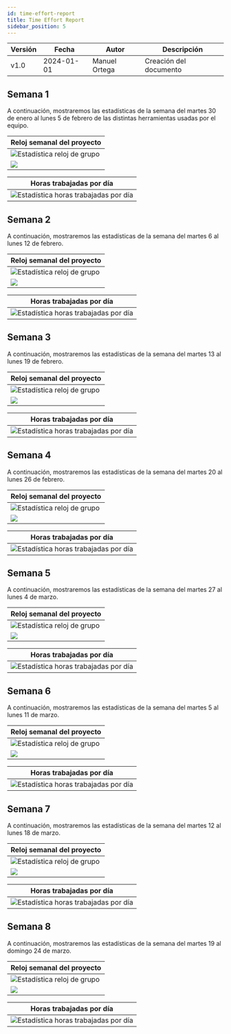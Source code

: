 ```yaml
---
id: time-effort-report
title: Time Effort Report
sidebar_position: 5
---
```



| Versión | Fecha       | Autor      | Descripción                            |
|---------|-------------|------------|----------------------------------------|
| v1.0    | 2024-01-01  | Manuel Ortega| Creación del documento                 |


## Semana 1

A continuación, mostraremos las estadísticas de la semana del martes 30 de enero al lunes 5 de febrero de las distintas herramientas usadas por el equipo.

| Reloj semanal del proyecto                                                        |
| --------------------------------------------------------------------------------- |
| ![Estadística reloj de grupo](/img/stats/06-02-2024/06-02-2024_relojProyecto.png) |
| ![](/img/stats/06-02-2024/06-02-2024_relojProyecto2.png)                          |

| Horas trabajadas por día                                                                   |
| ------------------------------------------------------------------------------------------ |
| ![Estadística horas trabajadas por día](/img/stats/06-02-2024/06-02-2024_horasPorDias.png) |

## Semana 2

A continuación, mostraremos las estadísticas de la semana del martes 6 al lunes 12 de febrero.

| Reloj semanal del proyecto                                                        |
| --------------------------------------------------------------------------------- |
| ![Estadística reloj de grupo](/img/stats/13-02-2024/13-02-2024_relojProyecto.png) |
| ![](/img/stats/13-02-2024/13-02-2024_relojProyecto2.png)                          |

| Horas trabajadas por día                                                                   |
| ------------------------------------------------------------------------------------------ |
| ![Estadística horas trabajadas por día](/img/stats/13-02-2024/13-02-2024_horasPorDias.png) |

## Semana 3

A continuación, mostraremos las estadísticas de la semana del martes 13 al lunes 19 de febrero.

| Reloj semanal del proyecto                                                        |
| --------------------------------------------------------------------------------- |
| ![Estadística reloj de grupo](/img/stats/20-02-2024/20-02-2024_relojProyecto.png) |
| ![](/img/stats/20-02-2024/20-02-2024_relojProyecto2.png)                          |

| Horas trabajadas por día                                                                   |
| ------------------------------------------------------------------------------------------ |
| ![Estadística horas trabajadas por día](/img/stats/20-02-2024/20-02-2024_horasPorDias.png) |

## Semana 4

A continuación, mostraremos las estadísticas de la semana del martes 20 al lunes 26 de febrero.

| Reloj semanal del proyecto                                                        |
| --------------------------------------------------------------------------------- |
| ![Estadística reloj de grupo](/img/stats/27-02-2024/27-02-2024_relojProyecto.png) |
| ![](/img/stats/27-02-2024/27-02-2024_relojProyecto2.png)                          |

| Horas trabajadas por día                                                                   |
| ------------------------------------------------------------------------------------------ |
| ![Estadística horas trabajadas por día](/img/stats/27-02-2024/27-02-2024_horasPorDias.png) |

## Semana 5

A continuación, mostraremos las estadísticas de la semana del martes 27 al lunes 4 de marzo.

| Reloj semanal del proyecto                                                        |
| --------------------------------------------------------------------------------- |
| ![Estadística reloj de grupo](/img/stats/05-03-2024/05-03-2024_relojProyecto.png) |
| ![](/img/stats/05-03-2024/05-03-2024_relojProyecto2.png)                          |

| Horas trabajadas por día                                                                   |
| ------------------------------------------------------------------------------------------ |
| ![Estadística horas trabajadas por día](/img/stats/05-03-2024/05-03-2024_horasPorDias.png) |

## Semana 6

A continuación, mostraremos las estadísticas de la semana del martes 5 al lunes 11 de marzo.

| Reloj semanal del proyecto                                                        |
| --------------------------------------------------------------------------------- |
| ![Estadística reloj de grupo](/img/stats/semana6relojProyecto.png) |
| ![](/img/stats/semana6Proyecto2.png)                          |

| Horas trabajadas por día                                                                   |
| ------------------------------------------------------------------------------------------ |
| ![Estadística horas trabajadas por día](/img/stats/semana6horasPorDias.png) |

## Semana 7

A continuación, mostraremos las estadísticas de la semana del martes 12 al lunes 18 de marzo.

| Reloj semanal del proyecto                                                        |
| --------------------------------------------------------------------------------- |
| ![Estadística reloj de grupo](/img/stats/semana7relojProyecto.png) |
| ![](/img/stats/semana7relojProyecto2.png)                          |

| Horas trabajadas por día                                                                   |
| ------------------------------------------------------------------------------------------ |
| ![Estadística horas trabajadas por día](/img/stats/semana7horasPorDias.png) |

## Semana 8

A continuación, mostraremos las estadísticas de la semana del martes 19 al domingo 24 de marzo.

| Reloj semanal del proyecto                                                        |
| --------------------------------------------------------------------------------- |
| ![Estadística reloj de grupo](/img/stats/semana8relojProyecto.png) |
| ![](/img/stats/semana8relojProyecto2.png)                          |

| Horas trabajadas por día                                                                   |
| ------------------------------------------------------------------------------------------ |
| ![Estadística horas trabajadas por día](/img/stats/semana8horasPorDias.png) |
